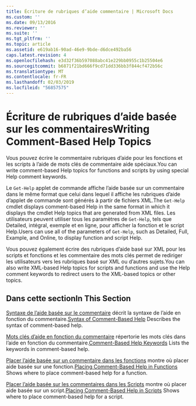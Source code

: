 ```yaml
---
title: Écriture de rubriques d’aide commentaire | Microsoft Docs
ms.custom: ''
ms.date: 09/13/2016
ms.reviewer: ''
ms.suite: ''
ms.tgt_pltfrm: ''
ms.topic: article
ms.assetid: e619ab16-90ad-46e9-9bde-d6dce492ba56
caps.latest.revision: 4
ms.openlocfilehash: e3d32f36b597088abc41e229bb0955c1b25504e6
ms.sourcegitcommit: b6871f21bd666f9cd71dd336bb3f844cf472b56c
ms.translationtype: MT
ms.contentlocale: fr-FR
ms.lasthandoff: 02/03/2019
ms.locfileid: "56857575"
---
```

# <a name="writing-comment-based-help-topics"></a><span data-ttu-id="22910-102">Écriture de rubriques d’aide basée sur les commentaires</span><span class="sxs-lookup"><span data-stu-id="22910-102">Writing Comment-Based Help Topics</span></span>

<span data-ttu-id="22910-103">Vous pouvez écrire le commentaire rubriques d’aide pour les fonctions et les scripts à l’aide de mots clés de commentaire aide spéciaux.</span><span class="sxs-lookup"><span data-stu-id="22910-103">You can write comment-based Help topics for functions and scripts by using special Help comment keywords.</span></span>

 <span data-ttu-id="22910-104">Le `Get-Help` applet de commande affiche l’aide basée sur un commentaire dans le même format que celui dans lequel il affiche les rubriques d’aide d’applet de commande sont générés à partir de fichiers XML.</span><span class="sxs-lookup"><span data-stu-id="22910-104">The `Get-Help` cmdlet displays comment-based Help in the same format in which it displays the cmdlet Help topics that are generated from XML files.</span></span> <span data-ttu-id="22910-105">Les utilisateurs peuvent utiliser tous les paramètres de `Get-Help`, tels que Detailed, intégral, exemple et en ligne, pour afficher la fonction et le script Help.</span><span class="sxs-lookup"><span data-stu-id="22910-105">Users can use all of the parameters of `Get-Help`, such as Detailed, Full, Example, and Online, to display function and script Help.</span></span>

 <span data-ttu-id="22910-106">Vous pouvez également écrire des rubriques d’aide basé sur XML pour les scripts et fonctions et les commentaire des mots clés permet de rediriger les utilisateurs vers les rubriques basé sur XML ou d’autres sujets.</span><span class="sxs-lookup"><span data-stu-id="22910-106">You can also write XML-based Help topics for scripts and functions and use the Help comment keywords to redirect users to the XML-based topics or other topics.</span></span>

## <a name="in-this-section"></a><span data-ttu-id="22910-107">Dans cette section</span><span class="sxs-lookup"><span data-stu-id="22910-107">In This Section</span></span>

 <span data-ttu-id="22910-108">[Syntaxe de l’aide basée sur le commentaire](./syntax-of-comment-based-help.md) décrit la syntaxe de l’aide en fonction du commentaire.</span><span class="sxs-lookup"><span data-stu-id="22910-108">[Syntax of Comment-Based Help](./syntax-of-comment-based-help.md) Describes the syntax of comment-based help.</span></span>

 <span data-ttu-id="22910-109">[Mots clés d’aide en fonction du commentaire](./comment-based-help-keywords.md) répertorie les mots clés dans l’aide en fonction du commentaire.</span><span class="sxs-lookup"><span data-stu-id="22910-109">[Comment-Based Help Keywords](./comment-based-help-keywords.md) Lists the keywords in comment-based help.</span></span>

 <span data-ttu-id="22910-110">[Placer l’aide basée sur un commentaire dans les fonctions](./placing-comment-based-help-in-functions.md) montre où placer aide basée sur une fonction.</span><span class="sxs-lookup"><span data-stu-id="22910-110">[Placing Comment-Based Help in Functions](./placing-comment-based-help-in-functions.md) Shows where to place comment-based help for a function.</span></span>

 <span data-ttu-id="22910-111">[Placer l’aide basée sur les commentaires dans les Scripts](./placing-comment-based-help-in-scripts.md) montre où placer aide basée sur un script.</span><span class="sxs-lookup"><span data-stu-id="22910-111">[Placing Comment-Based Help in Scripts](./placing-comment-based-help-in-scripts.md) Shows where to place comment-based help for a script.</span></span>